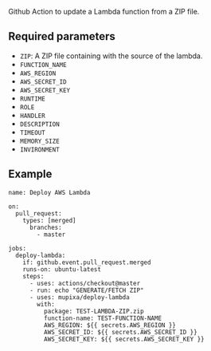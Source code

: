 Github Action to update a Lambda function from a ZIP file.

## Required parameters

- `ZIP`: A ZIP file containing with the source of the lambda.
- `FUNCTION_NAME`
- `AWS_REGION`
- `AWS_SECRET_ID`
- `AWS_SECRET_KEY`
- `RUNTIME`
- `ROLE`
- `HANDLER`
- `DESCRIPTION`
- `TIMEOUT`
- `MEMORY_SIZE`
- `INVIRONMENT`

## Example

```
name: Deploy AWS Lambda

on:
  pull_request:
    types: [merged]
      branches:
        - master

jobs:
  deploy-lambda:
    if: github.event.pull_request.merged
    runs-on: ubuntu-latest
    steps:
      - uses: actions/checkout@master
      - run: echo "GENERATE/FETCH ZIP"
      - uses: mupixa/deploy-lambda
        with:
          package: TEST-LAMBDA-ZIP.zip
          function-name: TEST-FUNCTION-NAME
          AWS_REGION: ${{ secrets.AWS_REGION }}
          AWS_SECRET_ID: ${{ secrets.AWS_SECRET_ID }}
          AWS_SECRET_KEY: ${{ secrets.AWS_SECRET_KEY }}
```
